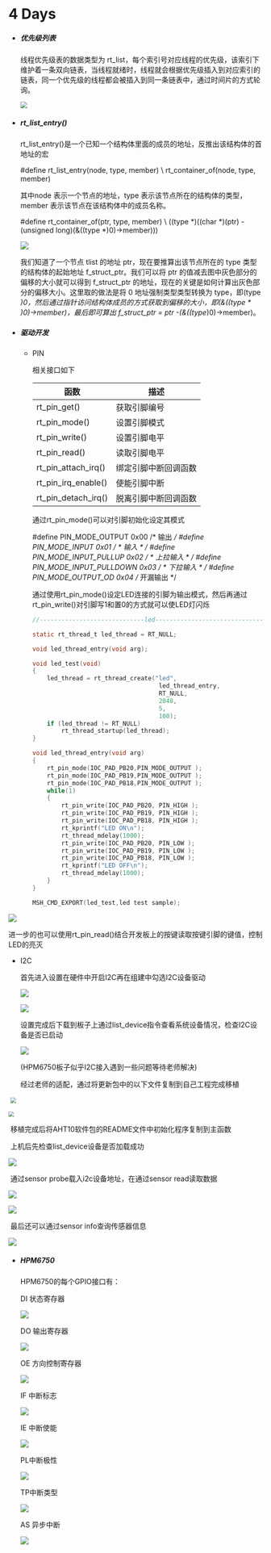 # 4 Days

- ##### 优先级列表

  线程优先级表的数据类型为 rt_list，每个索引号对应线程的优先级，该索引下维护着一条双向链表，当线程就绪时，线程就会根据优先级插入到对应索引的链表，同一个优先级的线程都会被插入到同一条链表中，通过时间片的方式轮询。

  <img src="./figure/6.png" style="zoom: 80%;" />

- ##### rt_list_entry()

  rt_list_entry()是一个已知一个结构体里面的成员的地址，反推出该结构体的首地址的宏

  #define rt_list_entry(node, type, member) \ 
  		rt_container_of(node, type, member)

  其中node 表示一个节点的地址，type 表示该节点所在的结构体的类型，member 表示该节点在该结构体中的成员名称。

  #define rt_container_of(ptr, type, member) \ 
  		((type *)((char *)(ptr) - (unsigned long)(&((type *)0)->member)))

  ![](./figure/1.png)

  我们知道了一个节点 tlist 的地址 ptr，现在要推算出该节点所在的 type 类型的结构体的起始地址	f_struct_ptr。我们可以将 ptr 的值减去图中灰色部分的偏移的大小就可以得到 f_struct_ptr 的地址，现在的关键是如何计算出灰色部分的偏移大小。这里取的做法是将 0 地址强制类型类型转换为 type，即(type *)0，然后通过指针访问结构体成员的方式获取到偏移的大小，即(&((type * )0)->member)，最后即可算出 f_struct_ptr = ptr -(&((type*)0)->member)。

- ##### 驱动开发

  - PIN

    相关接口如下

    | **函数**            | **描述**             |
    | ------------------- | -------------------- |
    | rt_pin_get()        | 获取引脚编号         |
    | rt_pin_mode()       | 设置引脚模式         |
    | rt_pin_write()      | 设置引脚电平         |
    | rt_pin_read()       | 读取引脚电平         |
    | rt_pin_attach_irq() | 绑定引脚中断回调函数 |
    | rt_pin_irq_enable() | 使能引脚中断         |
    | rt_pin_detach_irq() | 脱离引脚中断回调函数 |

    通过rt_pin_mode()可以对引脚初始化设定其模式

    #define PIN_MODE_OUTPUT 0x00         	  			 /* 输出 */
    #define PIN_MODE_INPUT 0x01           			 		 / * 输入 * /
    #define PIN_MODE_INPUT_PULLUP 0x02      		/ * 上拉输入 * /
    #define PIN_MODE_INPUT_PULLDOWN 0x03   	 / * 下拉输入 * /
    #define PIN_MODE_OUTPUT_OD 0x04         		/* 开漏输出 */

    通过使用rt_pin_mode()设定LED连接的引脚为输出模式，然后再通过rt_pin_write()对引脚写1和置0的方式就可以使LED灯闪烁

    ```c
    //-----------------------------led-----------------------------------
    
    static rt_thread_t led_thread = RT_NULL;
    
    void led_thread_entry(void arg);
    
    void led_test(void)
    {
        led_thread = rt_thread_create("led",
                                       led_thread_entry,
                                       RT_NULL,
                                       2048,
                                       5,
                                       100);
        if (led_thread != RT_NULL)
            rt_thread_startup(led_thread);
    }
    
    void led_thread_entry(void arg)
    {
        rt_pin_mode(IOC_PAD_PB20,PIN_MODE_OUTPUT );
        rt_pin_mode(IOC_PAD_PB19,PIN_MODE_OUTPUT );
        rt_pin_mode(IOC_PAD_PB18,PIN_MODE_OUTPUT );
        while(1)
        {
            rt_pin_write(IOC_PAD_PB20, PIN_HIGH );
            rt_pin_write(IOC_PAD_PB19, PIN_HIGH );
            rt_pin_write(IOC_PAD_PB18, PIN_HIGH );
            rt_kprintf("LED ON\n");
            rt_thread_mdelay(1000);
            rt_pin_write(IOC_PAD_PB20, PIN_LOW );
            rt_pin_write(IOC_PAD_PB19, PIN_LOW );
            rt_pin_write(IOC_PAD_PB18, PIN_LOW );
            rt_kprintf("LED OFF\n");
            rt_thread_mdelay(1000);
        }
    }
    
    MSH_CMD_EXPORT(led_test,led test sample);
    ```
    
    

![](./figure/2.png)

进一步的也可以使用rt_pin_read()结合开发板上的按键读取按键引脚的键值，控制LED的亮灭

  - I2C

    首先进入设置在硬件中开启I2C再在组建中勾选I2C设备驱动

    ![](./figure/3.png)

    ![](./figure/4.png)

    设置完成后下载到板子上通过list_device指令查看系统设备情况，检查I2C设备是否已启动

    ![](./figure/5.png)

    (HPM6750板子似乎I2C接入遇到一些问题等待老师解决)
    
    经过老师的适配，通过将更新包中的以下文件复制到自己工程完成移植

​		<img src="./figure/15.png" style="zoom: 67%;" />

<img src="./figure/16.png" style="zoom:67%;" />

​		移植完成后将AHT10软件包的README文件中初始化程序复制到主函数

​		上机后先检查list_device设备是否加载成功

![](./figure/17.png)

​		通过sensor probe载入i2c设备地址，在通过sensor read读取数据

![](./figure/18.png)

![](./figure/19.png)

​		最后还可以通过sensor info查询传感器信息

![](./figure/20.png)



- ##### HPM6750

  HPM6750的每个GPIO接口有：

  DI 状态寄存器 

  ![](./figure/7.png)

  DO 输出寄存器

  ![](./figure/8.png)

  OE 方向控制寄存器 

  ![](./figure/9.png)

  IF 中断标志

  ![](./figure/10.png)

  IE 中断使能

  ![](./figure/11.png)

  PL中断极性 

  ![](./figure/12.png)

  TP中断类型

  ![](./figure/13.png)

  AS 异步中断

  ![](./figure/14.png)

  